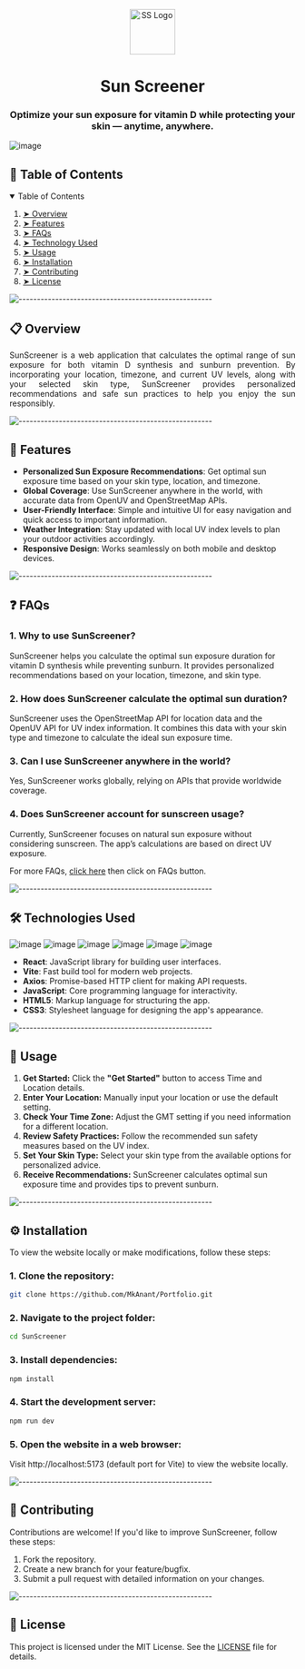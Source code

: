 <p align="center"> 
  <img src="https://github.com/user-attachments/assets/f54a7c9f-b0c6-410a-bd86-cba9144c4ef7" alt="SS Logo" width="80px" height="80px">
</p>
<h1 align="center"> Sun Screener </h1>
<h3 align="center"> Optimize your sun exposure for vitamin D while protecting your skin — anytime, anywhere. </h3>

![image](https://github.com/user-attachments/assets/65cf5e0d-be3b-40ad-88f1-8aaa7804eb11)

<!-- TABLE OF CONTENTS -->
<h2 id="table-of-contents"> 📑 Table of Contents</h2>

<details open="open">
  <summary>Table of Contents</summary>
  <ol>
    <li><a href="#overview"> ➤ Overview</a></li>
    <li><a href="#features"> ➤ Features</a></li>
    <li><a href="#faqs"> ➤ FAQs</a></li>
    <li><a href="#technologies-used"> ➤ Technology Used</a></li>
    <li><a href="#usage"> ➤ Usage</a></li>
    <li><a href="#installation"> ➤ Installation</a></li>
    <li><a href="#contributing"> ➤ Contributing</a></li>
    <li><a href="#license"> ➤ License</a></li>
  </ol>
</details>

![-----------------------------------------------------](https://raw.githubusercontent.com/andreasbm/readme/master/assets/lines/rainbow.png)

<!-- OVERVIEW -->
<h2 id="overview"> 📋 Overview</h2>

<p align="justify"> 
  SunScreener is a web application that calculates the optimal range of sun exposure for both vitamin D synthesis and sunburn prevention. By incorporating your location, timezone, and current UV levels, along with your selected skin type, SunScreener provides personalized recommendations and safe sun practices to help you enjoy the sun responsibly.
</p>

![-----------------------------------------------------](https://raw.githubusercontent.com/andreasbm/readme/master/assets/lines/rainbow.png)

<!-- FEATURES -->
<h2 id="features"> 🌟 Features</h2>

- **Personalized Sun Exposure Recommendations**: Get optimal sun exposure time based on your skin type, location, and timezone.
- **Global Coverage**: Use SunScreener anywhere in the world, with accurate data from OpenUV and OpenStreetMap APIs.
- **User-Friendly Interface**: Simple and intuitive UI for easy navigation and quick access to important information.
- **Weather Integration**: Stay updated with local UV index levels to plan your outdoor activities accordingly.
- **Responsive Design**: Works seamlessly on both mobile and desktop devices.

![-----------------------------------------------------](https://raw.githubusercontent.com/andreasbm/readme/master/assets/lines/rainbow.png)

<!-- FAQs -->
<h2 id="faqs"> ❓ FAQs</h2>

### 1. Why to use SunScreener?
SunScreener helps you calculate the optimal sun exposure duration for vitamin D synthesis while preventing sunburn. It provides personalized recommendations based on your location, timezone, and skin type.

### 2. How does SunScreener calculate the optimal sun duration?
SunScreener uses the OpenStreetMap API for location data and the OpenUV API for UV index information. It combines this data with your skin type and timezone to calculate the ideal sun exposure time.

### 3. Can I use SunScreener anywhere in the world?
Yes, SunScreener works globally, relying on APIs that provide worldwide coverage.

### 4. Does SunScreener account for sunscreen usage?
Currently, SunScreener focuses on natural sun exposure without considering sunscreen. The app’s calculations are based on direct UV exposure.

For more FAQs, [click here](https://mkanant.github.io/SunScreener/) then click on FAQs button.

![-----------------------------------------------------](https://raw.githubusercontent.com/andreasbm/readme/master/assets/lines/rainbow.png)

<!-- TECHNOLOGIES USED -->
<h2 id="technologies-used"> 🛠️ Technologies Used</h2>

![image](https://img.shields.io/badge/React-20232A?style=for-the-badge&logo=react&logoColor=61DAFB)
![image](https://img.shields.io/badge/Vite-B73BFE?style=for-the-badge&logo=vite&logoColor=FFD62E)
![image](https://img.shields.io/badge/axios-671ddf?&style=for-the-badge&logo=axios&logoColor=white)
![image](https://img.shields.io/badge/JavaScript-323330?style=for-the-badge&logo=javascript&logoColor=F7DF1E)
![image](https://img.shields.io/badge/CSS3-1572B6?style=for-the-badge&logo=css3&logoColor=white)
![image](https://img.shields.io/badge/HTML5-E34F26?style=for-the-badge&logo=html5&logoColor=white)  

- **React**: JavaScript library for building user interfaces.
- **Vite**: Fast build tool for modern web projects.
- **Axios**: Promise-based HTTP client for making API requests.
- **JavaScript**: Core programming language for interactivity.
- **HTML5**: Markup language for structuring the app.
- **CSS3**: Stylesheet language for designing the app's appearance.
  
![-----------------------------------------------------](https://raw.githubusercontent.com/andreasbm/readme/master/assets/lines/rainbow.png)

<!-- FEATURES -->
<h2 id="usage"> 📖 Usage</h2>

<ol>
  <li><strong>Get Started:</strong> Click the <strong>"Get Started"</strong> button to access Time and Location details.</li>
  <li><strong>Enter Your Location:</strong> Manually input your location or use the default setting.</li>
  <li><strong>Check Your Time Zone:</strong> Adjust the GMT setting if you need information for a different location.</li>
  <li><strong>Review Safety Practices:</strong> Follow the recommended sun safety measures based on the UV index.</li>
  <li><strong>Set Your Skin Type:</strong> Select your skin type from the available options for personalized advice.</li>
  <li><strong>Receive Recommendations:</strong> SunScreener calculates optimal sun exposure time and provides tips to prevent sunburn.</li>
</ol>

![-----------------------------------------------------](https://raw.githubusercontent.com/andreasbm/readme/master/assets/lines/rainbow.png)

<!-- INSTALLATION -->
<h2 id="installation"> ⚙️ Installation</h2>

To view the website locally or make modifications, follow these steps:  
### 1. Clone the repository:
```bash
git clone https://github.com/MkAnant/Portfolio.git
```
### 2. Navigate to the project folder:
```bash
cd SunScreener
```
### 3. Install dependencies:
```bash
npm install
```
### 4. Start the development server:
```bash
npm run dev
```
### 5. Open the website in a web browser:
Visit http://localhost:5173 (default port for Vite) to view the website locally.

![-----------------------------------------------------](https://raw.githubusercontent.com/andreasbm/readme/master/assets/lines/rainbow.png)


<!-- CONTRIBUTING -->
<h2 id="contributing"> 🤝 Contributing</h2>

Contributions are welcome! If you'd like to improve SunScreener, follow these steps:

1. Fork the repository.
2. Create a new branch for your feature/bugfix.
3. Submit a pull request with detailed information on your changes.

![-----------------------------------------------------](https://raw.githubusercontent.com/andreasbm/readme/master/assets/lines/rainbow.png)

<!-- LICENSE -->
<h2 id="license"> 📝 License</h2>

This project is licensed under the MIT License. See the [LICENSE](LICENSE) file for details.
